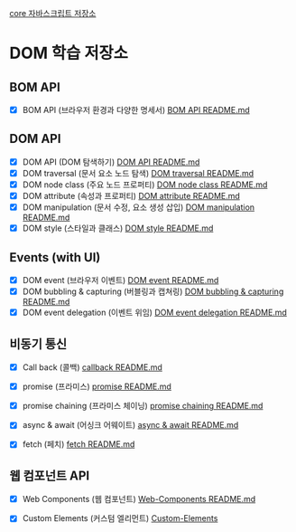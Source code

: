 [core 자바스크립트 저장소](https://github.com/dhwjdgh1122/core-js/tree/main)

# DOM 학습 저장소


## BOM API

- [x] BOM API (브라우저 환경과 다양한 명세서) [BOM API README.md](https://github.com/dhwjdgh1122/core-js/blob/dom/dom/bom.api.md)

## DOM API

- [x] DOM API (DOM 탐색하기) [DOM API README.md](https://github.com/dhwjdgh1122/core-js/blob/dom/dom/dom.api.md)
- [x] DOM traversal (문서 요소 노드 탐색) [DOM traversal README.md](https://github.com/dhwjdgh1122/core-js/blob/dom/dom/dom%20traversal.md)
- [x] DOM node class (주요 노드 프로퍼티) [DOM node class README.md](https://github.com/dhwjdgh1122/core-js/blob/dom/dom/dom.node.class.md)
- [x] DOM attribute (속성과 프로퍼티) [DOM attribute README.md](https://github.com/dhwjdgh1122/core-js/blob/dom/dom/dom.attribute.md)
- [x] DOM manipulation (문서 수정, 요소 생성 삽입) [DOM manipulation README.md](https://github.com/dhwjdgh1122/core-js/blob/dom/dom/dom.manipulation.md)
- [x] DOM style (스타일과 클래스) [DOM style README.md](https://github.com/dhwjdgh1122/core-js/blob/dom/dom/dom.style.md)

## Events (with UI)

- [x] DOM event (브라우저 이벤트) [DOM event README.md](https://github.com/dhwjdgh1122/core-js/blob/dom/dom/dom.event.md)
- [x] DOM bubbling & capturing (버블링과 캡쳐링) [DOM bubbling & capturing README.md](https://github.com/dhwjdgh1122/core-js/blob/dom/dom/dom.bubble%20%26%20capturing.md)
- [x] DOM event delegation (이벤트 위임) [DOM event delegation README.md](https://github.com/dhwjdgh1122/core-js/blob/dom/dom/dom.event.delegation.md)

## 비동기 통신

- [x] Call back (콜백) [callback README.md](https://github.com/dhwjdgh1122/core-js/blob/dom/dom/callback.md)
- [x] promise (프라미스) [promise README.md](https://github.com/dhwjdgh1122/core-js/blob/dom/dom/promise.md)
- [x] promise chaining (프라미스 체이닝) [promise chaining README.md](https://github.com/dhwjdgh1122/core-js/blob/dom/dom/promise.chaining.md)
- [x] async & await (어싱크 어웨이트) [async & await README.md](https://github.com/dhwjdgh1122/core-js/blob/dom/dom/async%20%26%20await.md)
- [x] fetch (페치) [fetch README.md](https://github.com/dhwjdgh1122/core-js/blob/dom/dom/fetch.md)


## 웹 컴포넌트 API
- [x] Web Components (웹 컴포넌트) [Web-Components README.md](https://github.com/dhwjdgh1122/core-js/blob/dom/dom/Web-components.md)

- [x] Custom Elements (커스텀 엘리먼트) [Custom-Elements](https://github.com/dhwjdgh1122/core-js/blob/dom/dom/Custom-Elements.md)